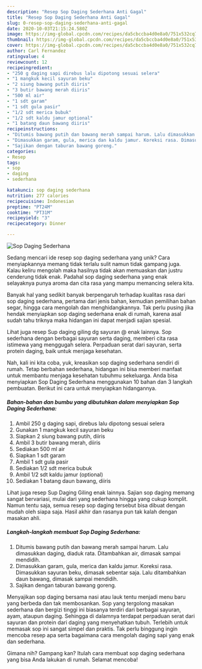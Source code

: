 ```yaml
---
description: "Resep Sop Daging Sederhana Anti Gagal"
title: "Resep Sop Daging Sederhana Anti Gagal"
slug: 0-resep-sop-daging-sederhana-anti-gagal
date: 2020-10-03T21:15:24.580Z
image: https://img-global.cpcdn.com/recipes/da5cbccba4d0e8a0/751x532cq70/sop-daging-sederhana-foto-resep-utama.jpg
thumbnail: https://img-global.cpcdn.com/recipes/da5cbccba4d0e8a0/751x532cq70/sop-daging-sederhana-foto-resep-utama.jpg
cover: https://img-global.cpcdn.com/recipes/da5cbccba4d0e8a0/751x532cq70/sop-daging-sederhana-foto-resep-utama.jpg
author: Carl Fernandez
ratingvalue: 4
reviewcount: 12
recipeingredient:
- "250 g daging sapi direbus lalu dipotong sesuai selera"
- "1 mangkuk kecil sayuran beku"
- "2 siung bawang putih diiris"
- "3 butir bawang merah diiris"
- "500 ml air"
- "1 sdt garam"
- "1 sdt gula pasir"
- "1/2 sdt merica bubuk"
- "1/2 sdt kaldu jamur optional"
- "1 batang daun bawang diiris"
recipeinstructions:
- "Ditumis bawang putih dan bawang merah sampai harum. Lalu dimasukkan daging, diaduk rata. Ditambahkan air, dimasak sampai mendidih."
- "Dimasukkan garam, gula, merica dan kaldu jamur. Koreksi rasa. Dimasukkan sayuran beku, dimasak sebentar saja. Lalu ditambahkan daun bawang, dimasak sampai mendidih."
- "Sajikan dengan taburan bawang goreng."
categories:
- Resep
tags:
- sop
- daging
- sederhana

katakunci: sop daging sederhana 
nutrition: 277 calories
recipecuisine: Indonesian
preptime: "PT24M"
cooktime: "PT31M"
recipeyield: "3"
recipecategory: Dinner

---
```



![Sop Daging Sederhana](https://img-global.cpcdn.com/recipes/da5cbccba4d0e8a0/751x532cq70/sop-daging-sederhana-foto-resep-utama.jpg)

Sedang mencari ide resep sop daging sederhana yang unik? Cara menyiapkannya memang tidak terlalu sulit namun tidak gampang juga. Kalau keliru mengolah maka hasilnya tidak akan memuaskan dan justru cenderung tidak enak. Padahal sop daging sederhana yang enak selayaknya punya aroma dan cita rasa yang mampu memancing selera kita.

Banyak hal yang sedikit banyak berpengaruh terhadap kualitas rasa dari sop daging sederhana, pertama dari jenis bahan, kemudian pemilihan bahan segar, hingga cara mengolah dan menghidangkannya. Tak perlu pusing jika hendak menyiapkan sop daging sederhana enak di rumah, karena asal sudah tahu triknya maka hidangan ini dapat menjadi sajian spesial.

Lihat juga resep Sup daging giling dg sayuran @ enak lainnya. Sop sederhana dengan berbagai sayuran serta daging, memberi cita rasa istimewa yang menggugah selera. Perpaduan serat dari sayuran, serta protein daging, baik untuk menjaga kesehatan.


Nah, kali ini kita coba, yuk, kreasikan sop daging sederhana sendiri di rumah. Tetap berbahan sederhana, hidangan ini bisa memberi manfaat untuk membantu menjaga kesehatan tubuhmu sekeluarga. Anda bisa menyiapkan Sop Daging Sederhana menggunakan 10 bahan dan 3 langkah pembuatan. Berikut ini cara untuk menyiapkan hidangannya.

<!--inarticleads1-->

##### Bahan-bahan dan bumbu yang dibutuhkan dalam menyiapkan Sop Daging Sederhana:

1. Ambil 250 g daging sapi, direbus lalu dipotong sesuai selera
1. Gunakan 1 mangkuk kecil sayuran beku
1. Siapkan 2 siung bawang putih, diiris
1. Ambil 3 butir bawang merah, diiris
1. Sediakan 500 ml air
1. Siapkan 1 sdt garam
1. Ambil 1 sdt gula pasir
1. Sediakan 1/2 sdt merica bubuk
1. Ambil 1/2 sdt kaldu jamur (optional)
1. Sediakan 1 batang daun bawang, diiris


Lihat juga resep Sup Daging Giling enak lainnya. Sajian sop daging memang sangat bervariasi, mulai dari yang sederhana hingga yang cukup komplit. Namun tentu saja, semua resep sop daging tersebut bisa dibuat dengan mudah oleh siapa saja. Hasil akhir dan rasanya pun tak kalah dengan masakan ahli. 

<!--inarticleads2-->

##### Langkah-langkah membuat Sop Daging Sederhana:

1. Ditumis bawang putih dan bawang merah sampai harum. Lalu dimasukkan daging, diaduk rata. Ditambahkan air, dimasak sampai mendidih.
1. Dimasukkan garam, gula, merica dan kaldu jamur. Koreksi rasa. Dimasukkan sayuran beku, dimasak sebentar saja. Lalu ditambahkan daun bawang, dimasak sampai mendidih.
1. Sajikan dengan taburan bawang goreng.


Menyajikan sop daging bersama nasi atau lauk tentu menjadi menu baru yang berbeda dan tak membosankan. Sop yang tergolong masakan sederhana dan bergizi tinggi ini biasanya terdiri dari berbagai sayuran, ayam, ataupun daging. Sehingga di dalamnya terdapat perpaduan serat dari sayuran dan protein dari daging yang menyehatkan tubuh. Terlebih untuk memasak sop ini sangat simpel dan praktis. Tak perlu binggung ingin mencoba resep apa serta bagaimana cara mengolah daging sapi yang enak dan sederhana. 

Gimana nih? Gampang kan? Itulah cara membuat sop daging sederhana yang bisa Anda lakukan di rumah. Selamat mencoba!
